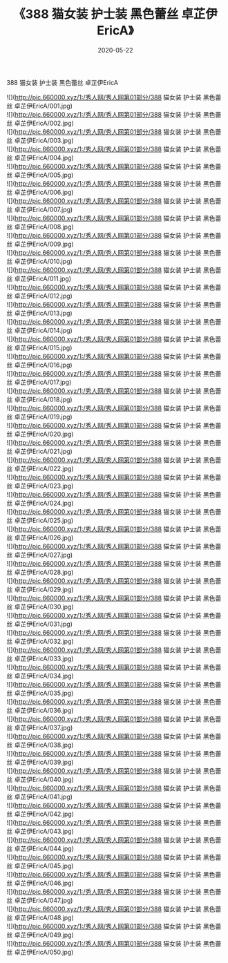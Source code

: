 ﻿---
layout: post
title:  《388 猫女装 护士装 黑色蕾丝 卓芷伊EricA》
date:   2020-05-22
img: http://pic.660000.xyz/1:/秀人网/秀人网第01部分/388 猫女装 护士装 黑色蕾丝 卓芷伊EricA/000.jpg
categories: [美女, 清纯, 唯美]
---

388 猫女装 护士装 黑色蕾丝 卓芷伊EricA

  ![](http://pic.660000.xyz/1:/秀人网/秀人网第01部分/388 猫女装 护士装 黑色蕾丝 卓芷伊EricA/001.jpg) <br> ![](http://pic.660000.xyz/1:/秀人网/秀人网第01部分/388 猫女装 护士装 黑色蕾丝 卓芷伊EricA/002.jpg) <br> ![](http://pic.660000.xyz/1:/秀人网/秀人网第01部分/388 猫女装 护士装 黑色蕾丝 卓芷伊EricA/003.jpg) <br> ![](http://pic.660000.xyz/1:/秀人网/秀人网第01部分/388 猫女装 护士装 黑色蕾丝 卓芷伊EricA/004.jpg) <br> ![](http://pic.660000.xyz/1:/秀人网/秀人网第01部分/388 猫女装 护士装 黑色蕾丝 卓芷伊EricA/005.jpg) <br> ![](http://pic.660000.xyz/1:/秀人网/秀人网第01部分/388 猫女装 护士装 黑色蕾丝 卓芷伊EricA/006.jpg) <br> ![](http://pic.660000.xyz/1:/秀人网/秀人网第01部分/388 猫女装 护士装 黑色蕾丝 卓芷伊EricA/007.jpg) <br> ![](http://pic.660000.xyz/1:/秀人网/秀人网第01部分/388 猫女装 护士装 黑色蕾丝 卓芷伊EricA/008.jpg) <br> ![](http://pic.660000.xyz/1:/秀人网/秀人网第01部分/388 猫女装 护士装 黑色蕾丝 卓芷伊EricA/009.jpg) <br> ![](http://pic.660000.xyz/1:/秀人网/秀人网第01部分/388 猫女装 护士装 黑色蕾丝 卓芷伊EricA/010.jpg) <br> ![](http://pic.660000.xyz/1:/秀人网/秀人网第01部分/388 猫女装 护士装 黑色蕾丝 卓芷伊EricA/011.jpg) <br> ![](http://pic.660000.xyz/1:/秀人网/秀人网第01部分/388 猫女装 护士装 黑色蕾丝 卓芷伊EricA/012.jpg) <br> ![](http://pic.660000.xyz/1:/秀人网/秀人网第01部分/388 猫女装 护士装 黑色蕾丝 卓芷伊EricA/013.jpg) <br> ![](http://pic.660000.xyz/1:/秀人网/秀人网第01部分/388 猫女装 护士装 黑色蕾丝 卓芷伊EricA/014.jpg) <br> ![](http://pic.660000.xyz/1:/秀人网/秀人网第01部分/388 猫女装 护士装 黑色蕾丝 卓芷伊EricA/015.jpg) <br> ![](http://pic.660000.xyz/1:/秀人网/秀人网第01部分/388 猫女装 护士装 黑色蕾丝 卓芷伊EricA/016.jpg) <br> ![](http://pic.660000.xyz/1:/秀人网/秀人网第01部分/388 猫女装 护士装 黑色蕾丝 卓芷伊EricA/017.jpg) <br> ![](http://pic.660000.xyz/1:/秀人网/秀人网第01部分/388 猫女装 护士装 黑色蕾丝 卓芷伊EricA/018.jpg) <br> ![](http://pic.660000.xyz/1:/秀人网/秀人网第01部分/388 猫女装 护士装 黑色蕾丝 卓芷伊EricA/019.jpg) <br> ![](http://pic.660000.xyz/1:/秀人网/秀人网第01部分/388 猫女装 护士装 黑色蕾丝 卓芷伊EricA/020.jpg) <br> ![](http://pic.660000.xyz/1:/秀人网/秀人网第01部分/388 猫女装 护士装 黑色蕾丝 卓芷伊EricA/021.jpg) <br> ![](http://pic.660000.xyz/1:/秀人网/秀人网第01部分/388 猫女装 护士装 黑色蕾丝 卓芷伊EricA/022.jpg) <br> ![](http://pic.660000.xyz/1:/秀人网/秀人网第01部分/388 猫女装 护士装 黑色蕾丝 卓芷伊EricA/023.jpg) <br> ![](http://pic.660000.xyz/1:/秀人网/秀人网第01部分/388 猫女装 护士装 黑色蕾丝 卓芷伊EricA/024.jpg) <br> ![](http://pic.660000.xyz/1:/秀人网/秀人网第01部分/388 猫女装 护士装 黑色蕾丝 卓芷伊EricA/025.jpg) <br> ![](http://pic.660000.xyz/1:/秀人网/秀人网第01部分/388 猫女装 护士装 黑色蕾丝 卓芷伊EricA/026.jpg) <br> ![](http://pic.660000.xyz/1:/秀人网/秀人网第01部分/388 猫女装 护士装 黑色蕾丝 卓芷伊EricA/027.jpg) <br> ![](http://pic.660000.xyz/1:/秀人网/秀人网第01部分/388 猫女装 护士装 黑色蕾丝 卓芷伊EricA/028.jpg) <br> ![](http://pic.660000.xyz/1:/秀人网/秀人网第01部分/388 猫女装 护士装 黑色蕾丝 卓芷伊EricA/029.jpg) <br> ![](http://pic.660000.xyz/1:/秀人网/秀人网第01部分/388 猫女装 护士装 黑色蕾丝 卓芷伊EricA/030.jpg) <br> ![](http://pic.660000.xyz/1:/秀人网/秀人网第01部分/388 猫女装 护士装 黑色蕾丝 卓芷伊EricA/031.jpg) <br> ![](http://pic.660000.xyz/1:/秀人网/秀人网第01部分/388 猫女装 护士装 黑色蕾丝 卓芷伊EricA/032.jpg) <br> ![](http://pic.660000.xyz/1:/秀人网/秀人网第01部分/388 猫女装 护士装 黑色蕾丝 卓芷伊EricA/033.jpg) <br> ![](http://pic.660000.xyz/1:/秀人网/秀人网第01部分/388 猫女装 护士装 黑色蕾丝 卓芷伊EricA/034.jpg) <br> ![](http://pic.660000.xyz/1:/秀人网/秀人网第01部分/388 猫女装 护士装 黑色蕾丝 卓芷伊EricA/035.jpg) <br> ![](http://pic.660000.xyz/1:/秀人网/秀人网第01部分/388 猫女装 护士装 黑色蕾丝 卓芷伊EricA/036.jpg) <br> ![](http://pic.660000.xyz/1:/秀人网/秀人网第01部分/388 猫女装 护士装 黑色蕾丝 卓芷伊EricA/037.jpg) <br> ![](http://pic.660000.xyz/1:/秀人网/秀人网第01部分/388 猫女装 护士装 黑色蕾丝 卓芷伊EricA/038.jpg) <br> ![](http://pic.660000.xyz/1:/秀人网/秀人网第01部分/388 猫女装 护士装 黑色蕾丝 卓芷伊EricA/039.jpg) <br> ![](http://pic.660000.xyz/1:/秀人网/秀人网第01部分/388 猫女装 护士装 黑色蕾丝 卓芷伊EricA/040.jpg) <br> ![](http://pic.660000.xyz/1:/秀人网/秀人网第01部分/388 猫女装 护士装 黑色蕾丝 卓芷伊EricA/041.jpg) <br> ![](http://pic.660000.xyz/1:/秀人网/秀人网第01部分/388 猫女装 护士装 黑色蕾丝 卓芷伊EricA/042.jpg) <br> ![](http://pic.660000.xyz/1:/秀人网/秀人网第01部分/388 猫女装 护士装 黑色蕾丝 卓芷伊EricA/043.jpg) <br> ![](http://pic.660000.xyz/1:/秀人网/秀人网第01部分/388 猫女装 护士装 黑色蕾丝 卓芷伊EricA/044.jpg) <br> ![](http://pic.660000.xyz/1:/秀人网/秀人网第01部分/388 猫女装 护士装 黑色蕾丝 卓芷伊EricA/045.jpg) <br> ![](http://pic.660000.xyz/1:/秀人网/秀人网第01部分/388 猫女装 护士装 黑色蕾丝 卓芷伊EricA/046.jpg) <br> ![](http://pic.660000.xyz/1:/秀人网/秀人网第01部分/388 猫女装 护士装 黑色蕾丝 卓芷伊EricA/047.jpg) <br> ![](http://pic.660000.xyz/1:/秀人网/秀人网第01部分/388 猫女装 护士装 黑色蕾丝 卓芷伊EricA/048.jpg) <br> ![](http://pic.660000.xyz/1:/秀人网/秀人网第01部分/388 猫女装 护士装 黑色蕾丝 卓芷伊EricA/049.jpg) <br> ![](http://pic.660000.xyz/1:/秀人网/秀人网第01部分/388 猫女装 护士装 黑色蕾丝 卓芷伊EricA/050.jpg) <br>